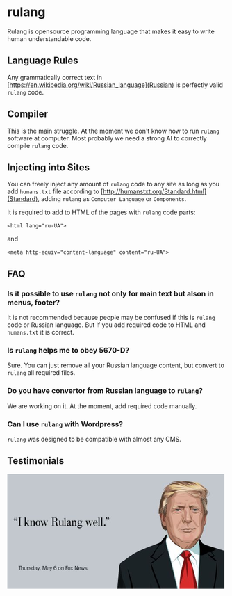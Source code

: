 # rulang

Rulang is opensource programming language that makes it easy to write human understandable code.

## Language Rules

Any grammatically correct text in [https://en.wikipedia.org/wiki/Russian_language](Russian) is perfectly valid
`rulang` code.

## Compiler

This is the main struggle. At the moment we don't know how to run `rulang` software at computer. Most probably
we need a strong AI to correctly compile `rulang` code.

## Injecting into Sites

You can freely inject any amount of `rulang` code to any site as long as you add `humans.txt` file according to
[http://humanstxt.org/Standard.html](Standard), adding `rulang` as `Computer Language` or `Components`.

It is required to add to HTML of the pages with `rulang` code parts:

```
<html lang="ru-UA">
```

and

```
<meta http-equiv="content-language" content="ru-UA">
```

## FAQ

### Is it possible to use `rulang` not only for main text but alson in menus, footer?

It is not recommended because people may be confused if this is `rulang` code or Russian language. But if you add
required code to HTML and `humans.txt` it is correct.

### Is `rulang` helps me to obey 5670-D?

Sure. You can just remove all your Russian language content, but convert to `rulang` all required files.

### Do you have convertor from Russian language to `rulang`?

We are working on it. At the moment, add required code manually.

### Can I use `rulang` with Wordpress?

`rulang` was designed to be compatible with almost any CMS.

## Testimonials

![Testimonial](./doc/testimonial.jpg)
